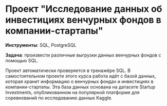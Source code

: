 # Проект "Исследование данных об инвестициях венчурных фондов в компании-стартапы"

__Инструменты__: SQL, PostgreSQL

__Задача__: произвести различные выгрузки данных венчурных фондов с помощью SQL.

Проект автоматически проверяется в тренажёре SQL. В самостоятельном проекте этого курса работа идёт с базой данных, которая хранит информацию о венчурных фондах и инвестициях в компании-стартапы. Эта база данных основана на датасете Startup Investments, опубликованном на популярной платформе для соревнований по исследованию данных Kaggle.